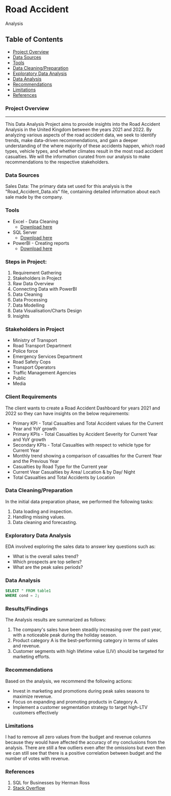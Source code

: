# Road Accident

Analysis

## Table of Contents 
- [Project Overview](#project-overview)
- [Data Sources](#data-sources)
- [Tools](#tools)
- [Data Cleaning/Preparation](#data-cleaning/preparation)
- [Exploratory Data Analysis](#exploratory-data-analysis)
- [Data Analysis](#data-analysis)
- [Recommendations](#recommendations)
- [Limitations](#limitations)
- [References](#references) 

### Project Overview
---
This Data Analysis Project aims to provide insights into the Road Accident Analysis in the United Kingdom between the years 2021 and 2022. By analyzing various aspects of the road accident data, we seek to identify trends, make data-driven recommendations, and gain a deeper understanding of the where majority of these accidents happen, which road types, vehicle types, and whether climates result in the most road accident casualties. We will the information curated from our analysis to make recommendations to the respective stakeholders.



### Data Sources
Sales Data: The primary data set used for this analysis is the "Road_Accident_Data.xls" file, containing detailed information about each sale made by the company.

### Tools 
- Excel - Data Cleaning
   - [Download here](https://microsoft.com)
- SQL Server
   - [Download here](https://azure.microsoft.com/en-gb/products/azure-sql/managed-instance/?&ef_id=_k_Cj0KCQiAtaOtBhCwARIsAN_x-3Lctv0lZSHFlwiSdXfgrVr-DWLt72NCWcUIdr4lXTDSLI0H4nqQ7MUaAkfBEALw_wcB_k_&OCID=AIDcmm4z26duq7_SEM__k_Cj0KCQiAtaOtBhCwARIsAN_x-3Lctv0lZSHFlwiSdXfgrVr-DWLt72NCWcUIdr4lXTDSLI0H4nqQ7MUaAkfBEALw_wcB_k_&gad_source=1&gclid=Cj0KCQiAtaOtBhCwARIsAN_x-3Lctv0lZSHFlwiSdXfgrVr-DWLt72NCWcUIdr4lXTDSLI0H4nqQ7MUaAkfBEALw_wcB)
- PowerBI - Creating reports
   - [Download here](https://www.microsoft.com/en-us/power-platform/products/power-bi)
 

### Steps in Project:
1. Requirement Gathering
2. Stakeholders in Project
3. Raw Data Overview
4. Connecting Data with PowerBI
5. Data Cleaning
6. Data Processing
7. Data Modelling
8. Data Visualisation/Charts Design
9. Insights
    
### Stakeholders in Project
- Ministry of Transport
- Road Transport Department
- Police force
- Emergency Services Department
- Road Safety Cops
- Transport Operators
- Traffic Management Agencies
- Public
- Media

### Client Requirements
The client wants to create a Road Accident Dashboard for years 2021 and 2022 so they can have insights on the below requirements: 
- Primary KPI - Total Casualties and Total Accident values for the Current Year and YoY growth
- Primary KPIs - Total Casualties by Accident Severity for Current Year and YoY growth
- Secondary KPIs - Total Casualties with respect to vehicle type for Current Year
- Monthly trend showing a comparison of casualties for the Current Year and the Previous Year
- Casualties by Road Type for the Current year
- Current Vear Casualties by Area/ Location & by Day/ Night
- Total Casualties and Total Accidents by Location



### Data Cleaning/Preparation
  In the initial data preparation phase, we performed the following tasks:
 1.  Data loading and inspection.
 2.  Handling missing values.
 3.  Data cleaning and forecasting.

### Exploratory Data Analysis
EDA involved exploring the sales data to answer key questions such as:
 - What is the overall sales trend?
 - Which prospects are top sellers?
 - What are the peak sales periods?

### Data Analysis 

```sql
SELECT " FROM table1
WHERE cond = 2;
```
### Results/Findings
The Analysis results are summarized as follows:
1. The company's sales have been steadily increasing over the past year, with a noticeable peak during the holiday season.
2. Product category A is the best-performing category in terms of sales and revenue.
3. Customer segments with high lifetime value (LIV) should be targeted for marketing efforts.

### Recommendations
Based on the analysis, we recommend the following actions:
- Invest in marketing and promotions during peak sales seasons to maximize revenue.
- Focus on expanding and promoting products in Category A.
- Implement a customer segmentation strategy to target high-LTV customers effectively
  
### Limitations
I had to remove all zero values from the budget and revenue columns because they would have affected the accuracy of my conclusions from the analysis. There are still a few outliers even after the omissions but even then we can still see that there is a positive correlation between budget and the number of votes with revenue.

### References 
1. SQL for Businesses by Herman Ross
2. [Stack Overflow](https://stack.com)
